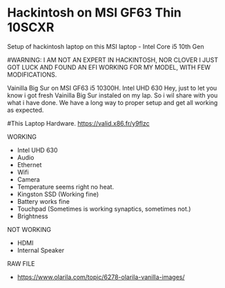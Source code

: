 # Hackintosh on MSI GF63 Thin 10SCXR
Setup of hackintosh laptop on this MSI laptop - Intel Core i5 10th Gen

#WARNING: I AM NOT AN EXPERT IN HACKINTOSH, NOR CLOVER I JUST GOT LUCK AND FOUND AN EFI WORKING FOR MY MODEL, WITH FEW MODIFICATIONS.

Vainilla Big Sur on MSI GF63 i5 10300H. Intel UHD 630
Hey, just to let you know i got fresh Vainilla Big Sur instaled on my lap. So i wil share with you what i have done. We have a long way to proper setup and get all working as expected.

#This Laptop Hardware. https://valid.x86.fr/y9flzc

WORKING

- Intel UHD 630
- Audio
- Ethernet
- Wifi
- Camera
- Temperature seems right no heat.
- Kingston SSD (Working fine)
- Battery works fine
- Touchpad (Sometimes is working synaptics, sometimes not.)
- Brightness

NOT WORKING
- HDMI
- Internal Speaker

RAW FILE
- https://www.olarila.com/topic/6278-olarila-vanilla-images/
